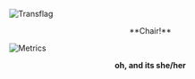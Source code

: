 ![Transflag](https://emojipedia-us.s3.dualstack.us-west-1.amazonaws.com/thumbs/160/samsung/265/transgender-flag_1f3f3-fe0f-200d-26a7-fe0f.png)
 <p style="text-align: center;">**Chair!**</p>

![Metrics](https://metrics.lecoq.io/cahir-1?template=classic&base.community=0&base.repositories=0&base.metadata=0&activity=1&stars=1&stars.limit=4&activity.limit=5&activity.days=14&activity.filter=all&config.timezone=UTC&config.animated=true)
</br>
 <p style="text-align: center;"><b>oh, and its she/her</b></p>
                                                    
      
